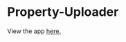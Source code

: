 # Property-Uploader

View the app <a href = https://espm-prop-creator.streamlit.app/ target = "_blank">here.</a>
